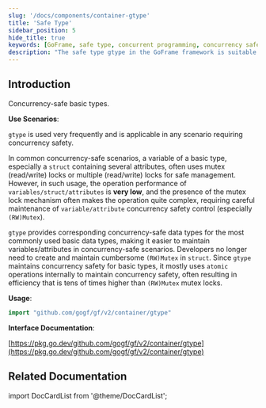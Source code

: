 ```yaml
---
slug: '/docs/components/container-gtype'
title: 'Safe Type'
sidebar_position: 5
hide_title: true
keywords: [GoFrame, safe type, concurrent programming, concurrency safety, gtype, basic type, atomic operations, performance optimization, data type, lock mechanism]
description: "The safe type gtype in the GoFrame framework is suitable for any scenario requiring concurrency safety. By providing concurrency safety support for the most commonly used basic data types, gtype has higher performance than mutex locks, simplifies concurrency control using atomic operations, and facilitates developers in efficient concurrent programming in complex scenarios."
---
```


## Introduction

Concurrency-safe basic types.

**Use Scenarios**:

`gtype` is used very frequently and is applicable in any scenario requiring concurrency safety.

In common concurrency-safe scenarios, a variable of a basic type, especially a `struct` containing several attributes, often uses mutex (read/write) locks or multiple (read/write) locks for safe management. However, in such usage, the operation performance of `variables/struct/attributes` is **very low**, and the presence of the mutex lock mechanism often makes the operation quite complex, requiring careful maintenance of `variable/attribute` concurrency safety control (especially `(RW)Mutex`).

`gtype` provides corresponding concurrency-safe data types for the most commonly used basic data types, making it easier to maintain variables/attributes in concurrency-safe scenarios. Developers no longer need to create and maintain cumbersome `(RW)Mutex` in `struct`. Since `gtype` maintains concurrency safety for basic types, it mostly uses `atomic` operations internally to maintain concurrency safety, often resulting in efficiency that is tens of times higher than `(RW)Mutex` mutex locks.

**Usage**:

```go
import "github.com/gogf/gf/v2/container/gtype"
```

**Interface Documentation**:

[https://pkg.go.dev/github.com/gogf/gf/v2/container/gtype](https://pkg.go.dev/github.com/gogf/gf/v2/container/gtype)

## Related Documentation

import DocCardList from '@theme/DocCardList';

<DocCardList />